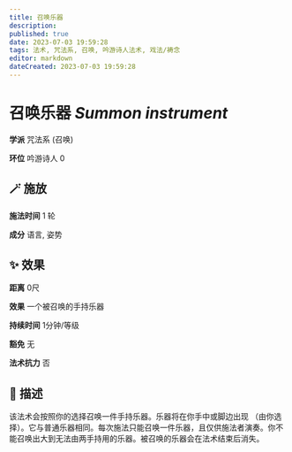 ```yaml
---
title: 召唤乐器
description: 
published: true
date: 2023-07-03 19:59:28
tags: 法术, 咒法系, 召唤, 吟游诗人法术, 戏法/祷念
editor: markdown
dateCreated: 2023-07-03 19:59:28
---
```


# **召唤乐器** *Summon instrument*

**学派** 咒法系 (召唤) 

**环位** 吟游诗人 0

## 🪄 施放

**施法时间** 1 轮

**成分** 语言, 姿势

## ✨ 效果  

**距离** 0尺 

**效果** 一个被召唤的手持乐器 

**持续时间** 1分钟/等级 

**豁免** 无

**法术抗力** 否

## 📖 描述

该法术会按照你的选择召唤一件手持乐器。乐器将在你手中或脚边出现 （由你选择）。它与普通乐器相同。每次施法只能召唤一件乐器，且仅供施法者演奏。你不能召唤出大到无法由两手持用的乐器。被召唤的乐器会在法术结束后消失。
    